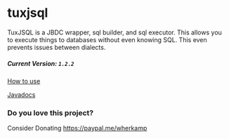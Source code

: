 # tuxjsql


TuxJSQL is a JBDC wrapper, sql builder, and sql executor. 
This allows you to execute things to databases without even knowing SQL. 
This even prevents issues between dialects.

##### Current Version: `1.2.2`


[How to use](https://github.com/wherkamp/tuxjsql/wiki)

[Javadocs](https://docs.kingtux.me/tuxjsql/)


### Do you love this project?
Consider Donating https://paypal.me/wherkamp